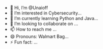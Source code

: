 - 👋 Hi, I’m @Unaioff
- 👀 I’m interested in Cybersecurity...
- 🌱 I’m currently learning Python and Java...
- 💞️ I’m looking to collaborate on ...
- 📫 How to reach me ...
- 😄 Pronouns: Walmart Bag...
- ⚡ Fun fact: ...

<!---
Unaioff/Unaioff is a ✨ special ✨ repository because its `README.md` (this file) appears on your GitHub profile.
You can click the Preview link to take a look at your changes.
--->
